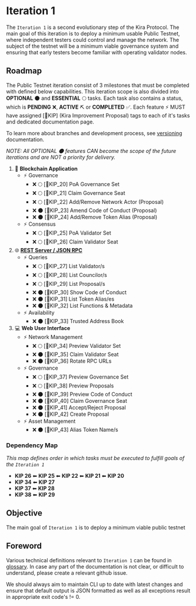 
# Iteration 1

The `Iteration 1` is a second evolutionary step of the Kira Protocol. The main goal of this iteration is to deploy a minimum usable Public Testnet, where independent testers could control and manage the network. The subject of the testnet will be a minimum viable governance system and ensuring that early testers become familiar with operating validator nodes.

## Roadmap

The Public Testnet iteration consist of 3 milestones that must be completed with defined below capabilities. This iteration scope is also divided into **OPTIONAL** :new_moon: and **ESSENTIAL** :full_moon: tasks. Each task also contains a status, which is **PENDING** :x:, **ACTIVE** :pick: or **COMPLETED** :white_check_mark:. Each feature :zap: MUST have assigned [:bookmark:KIP] (Kira Improvement Proposal) tags to each of it's tasks and dedicated documentation page.

To learn more about branches and development process, see [versioning](../versioning.md) documentation.

_NOTE: All OPTIONAL :new_moon: features CAN become the scope of the future iterations and are NOT a priority for delivery._

1. :link: **Blockchain Application**
   * :zap: Governance
     * :x: :full_moon: [:bookmark:KIP_20] PoA Governance Set
     * :x: :full_moon: [:bookmark:KIP_21] Claim Governance Seat
     * :x: :full_moon: [:bookmark:KIP_22] Add/Remove Network Actor (Proposal)
     * :x: :new_moon: [:bookmark:KIP_23] Amend Code of Conduct (Proposal)
     * :x: :new_moon: [:bookmark:KIP_24] Add/Remove Token Alias (Proposal)
   * :zap: Consensus
     * :x: :full_moon: [:bookmark:KIP_25] PoA Validator Set
     * :x: :full_moon: [:bookmark:KIP_26] Claim Validator Seat  
2. :globe_with_meridians: **[REST Server / JSON RPC](../rpc/README.md)**
   * :zap: Queries 
      * :x: :full_moon: [:bookmark:KIP_27] List Validator/s
      * :x: :full_moon: [:bookmark:KIP_28] List Councilor/s
      * :x: :full_moon: [:bookmark:KIP_29] List Proposal/s
      * :x: :new_moon: [:bookmark:KIP_30] Show Code of Conduct
      * :x: :new_moon: [:bookmark:KIP_31] List Token Alias/es
      * :x: :new_moon: [:bookmark:KIP_32] List Functions & Metadata
   * :zap: Availability
      * :x: :new_moon: [:bookmark:KIP_33] Trusted Address Book
3. :computer: **Web User Interface**  
   * :zap: Network Management
      * :x: :full_moon: [:bookmark:KIP_34] Preview Validator Set
      * :x: :new_moon: [:bookmark:KIP_35] Claim Validator Seat
      * :x: :new_moon: [:bookmark:KIP_36] Rotate RPC URLs 
   * :zap: Governance
      * :x: :full_moon: [:bookmark:KIP_37] Preview Governance Set
      * :x: :full_moon: [:bookmark:KIP_38] Preview Proposals
      * :x: :new_moon: [:bookmark:KIP_39] Preview Code of Conduct
      * :x: :new_moon: [:bookmark:KIP_40] Claim Governance Seat
      * :x: :new_moon: [:bookmark:KIP_41] Accept/Reject Proposal
      * :x: :new_moon: [:bookmark:KIP_42] Create Proposal
   * :zap: Asset Management
      * :x: :new_moon: [:bookmark:KIP_43] Alias Token Name/s

### Dependency Map

_This map defines order in which tasks must be executed to fulfill goals of the `Iteration 1`_

* **KIP 26** ⬅ **KIP 25** ⬅ **KIP 22** ⬅ **KIP 21** ⬅ **KIP 20**
* **KIP 34** ⬅ **KIP 27**
* **KIP 37** ⬅ **KIP 28**
* **KIP 38** ⬅ **KIP 29**

## Objective

The main goal of `Iteration 1` is to deploy a minimum viable public testnet

## Foreword

Various technical definitions relevant to `Iteration 1` can be found in [glossary](../glossary.md). In case any part of the documentation is not clear, or difficult to understand, please create a relevant github issue.

We should always aim to maintain CLI up to date with latest changes and ensure that default output is JSON formatted as well as all exceptions result in appropriate exit code's != 0.

